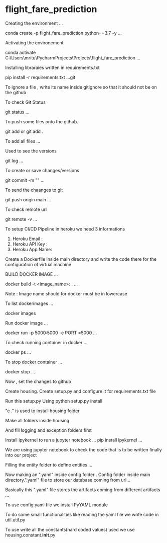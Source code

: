 # flight_fare_prediction

Creating the environment
...

conda create -p flight_fare_prediction python==3.7 -y
...

Activating the environement


conda activate C:\Users\mritu\PycharmProjects\Projects\flight_fare_prediction
...

Installing libraraies written in requirements.txt

pip install -r requirements.txt 
...git 

To ignore a file , write its name inside gitignore so that it should not be on the github

To check Git Status

git status
...

To push some files onto the github.

git add <filename> 
    or
git add . 

To add all files
...


Used to see the versions


git log
...

To create or save changes/versions 

git commit -m "<any message>"
...


To send the chaanges to git

git push origin main
...

To check remote url

git remote -v
...

To setup CI/CD Pipeline in heroku we need 3 informations

1. Heroku Email :   
2. Heroku API Key :
3. Heroku App Name: 


Create a Dockerfile inside main directory and write the code there for the configuration of virtual machine


BUILD DOCKER IMAGE
...

docker build -t <image_name>:<tagname> .
...

Note : Image name should for docker must be in lowercase


To list dockerimages
...

docker images


Run docker image
...

docker run -p 5000:5000 -e PORT =5000 <docker image id>
...

To check running container in docker
...

docker ps
...

To stop docker container
...

docker stop <container id>
...

Now , set the changes to github


Create housing.
Create setup.py and configure it for requirements.txt file 

Run this setup.py
Using python setup.py install



"e ." is used to install housing folder


Make all folders inside housing

And fill logging and exception folders first


Install ipykernel to run a jupyter notebook
...
pip install ipykernel
...

We are using jupyter notebook to check the code that is to be written finally into our project


Filling the entity folder to define entities
...

Now making an ".yaml" inside config folder . Config folder inside main directory.".yaml" file to store our database coming from url...


Basically this ".yaml" file stores the artifacts coming from different artifacts
...


To use config.yaml file we install PyYAML module


To do some small functionalities like reading the yaml file we write code in util.util.py


To use write all the constants(hard coded values) used we use housing.constant.__init__.py
